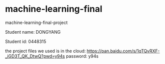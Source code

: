 # machine-learning-final
machine-learning-final-project

Student name: DONGYANG

Student id: 0448315

the project files we used is in the cloud: https://pan.baidu.com/s/1qTQvRXF-_iGD3T_QK_DtwQ?pwd=y94s  password: y94s
